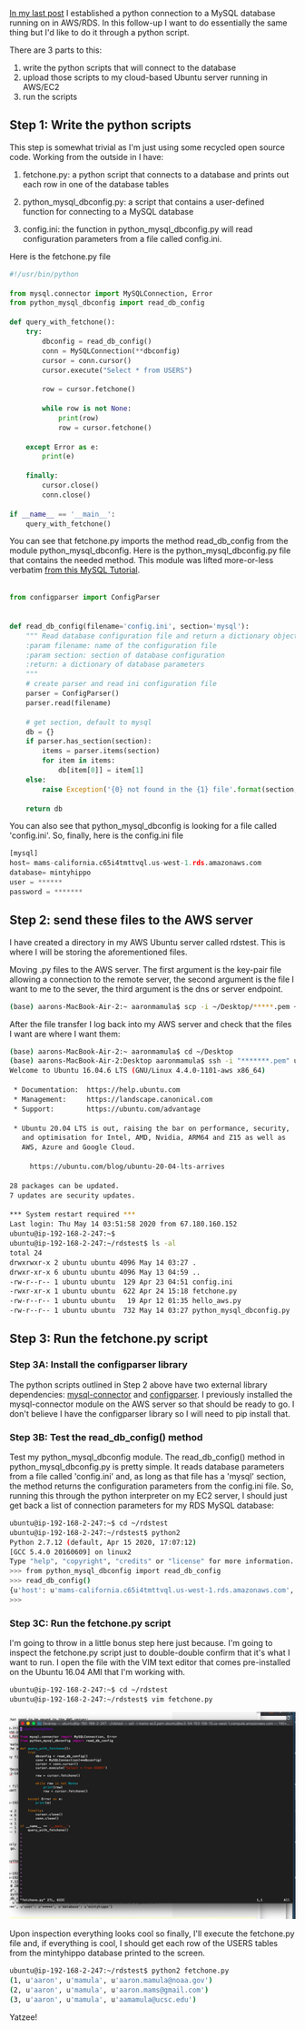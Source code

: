[In my last post](https://aaronmams.github.io/Cloud-computing-with-Python,-MySQL-in-AWS/) I established a python connection to a MySQL database running on in AWS/RDS. In this follow-up I want to do essentially the same thing but I'd like to do it through a python script. 

There are 3 parts to this:

1. write the python scripts that will connect to the database
2. upload those scripts to my cloud-based Ubuntu server running in AWS/EC2
3. run the scripts

## Step 1: Write the python scripts

This step is somewhat trivial as I'm just using some recycled open source code. Working from the outside in I have:

1. fetchone.py: a python script that connects to a database and prints out each row in one of the database tables

2. python_mysql_dbconfig.py: a script that contains a user-defined function for connecting to a MySQL database

3. config.ini: the function in python_mysql_dbconfig.py will read configuration parameters from a file called config.ini. 

Here is the fetchone.py file

```python
#!/usr/bin/python

from mysql.connector import MySQLConnection, Error
from python_mysql_dbconfig import read_db_config

def query_with_fetchone():
    try:
        dbconfig = read_db_config()
        conn = MySQLConnection(**dbconfig)
        cursor = conn.cursor()
        cursor.execute("Select * from USERS")
        
        row = cursor.fetchone()
        
        while row is not None:
            print(row)
            row = cursor.fetchone()
        
    except Error as e:
        print(e)
        
    finally:
        cursor.close()
        conn.close()

if __name__ == '__main__':
    query_with_fetchone() 
```

You can see that fetchone.py imports the method read_db_config from the module python_mysql_dbconfig. Here is the python_mysql_dbconfig.py file that contains the needed method. This module was lifted more-or-less verbatim [from this MySQL Tutorial](https://www.mysqltutorial.org/python-connecting-mysql-databases/).

```python

from configparser import ConfigParser


def read_db_config(filename='config.ini', section='mysql'):
    """ Read database configuration file and return a dictionary object
    :param filename: name of the configuration file
    :param section: section of database configuration
    :return: a dictionary of database parameters
    """
    # create parser and read ini configuration file
    parser = ConfigParser()
    parser.read(filename)

    # get section, default to mysql
    db = {}
    if parser.has_section(section):
        items = parser.items(section)
        for item in items:
            db[item[0]] = item[1]
    else:
        raise Exception('{0} not found in the {1} file'.format(section, filename))

    return db
```

You can also see that python_mysql_dbconfig is looking for a file called 'config.ini'. So, finally, here is the config.ini file

```python
[mysql]
host= mams-california.c65i4tmttvql.us-west-1.rds.amazonaws.com
database= mintyhippo
user = ******
password = *******
```

## Step 2: send these files to the AWS server

I have created a directory in my AWS Ubuntu server called rdstest. This is where I will be storing the aforementioned files.

Moving .py files to the AWS server. The first argument is the key-pair file allowing a connection to the remote server, the second argument is the file I want to me to the sever, the third argument is the dns or server endpoint.

```bash
(base) aarons-MacBook-Air-2:~ aaronmamula$ scp -i ~/Desktop/*****.pem ~/Desktop/AWSpython/python_mysql_dbconfig.py ubuntu@ec2-54-153-106-13.us-west-1.compute.amazonaws.com:~/rdstest
```

After the file transfer I log back into my AWS server and check that the files I want are where I want them:

```bash
(base) aarons-MacBook-Air-2:~ aaronmamula$ cd ~/Desktop
(base) aarons-MacBook-Air-2:Desktop aaronmamula$ ssh -i "*******.pem" ubuntu@ec2-54-153-106-13.us-west-1.compute.amazonaws.com
Welcome to Ubuntu 16.04.6 LTS (GNU/Linux 4.4.0-1101-aws x86_64)

 * Documentation:  https://help.ubuntu.com
 * Management:     https://landscape.canonical.com
 * Support:        https://ubuntu.com/advantage

 * Ubuntu 20.04 LTS is out, raising the bar on performance, security,
   and optimisation for Intel, AMD, Nvidia, ARM64 and Z15 as well as
   AWS, Azure and Google Cloud.

     https://ubuntu.com/blog/ubuntu-20-04-lts-arrives

28 packages can be updated.
7 updates are security updates.

*** System restart required ***
Last login: Thu May 14 03:51:58 2020 from 67.180.160.152
ubuntu@ip-192-168-2-247:~$
ubuntu@ip-192-168-2-247:~/rdstest$ ls -al
total 24
drwxrwxr-x 2 ubuntu ubuntu 4096 May 14 03:27 .
drwxr-xr-x 6 ubuntu ubuntu 4096 May 13 04:59 ..
-rw-r--r-- 1 ubuntu ubuntu  129 Apr 23 04:51 config.ini
-rwxr-xr-x 1 ubuntu ubuntu  622 Apr 24 15:18 fetchone.py
-rw-r--r-- 1 ubuntu ubuntu   19 Apr 12 01:35 hello_aws.py
-rw-r--r-- 1 ubuntu ubuntu  732 May 14 03:27 python_mysql_dbconfig.py
```
## Step 3: Run the fetchone.py script

### Step 3A: Install the configparser library

The python scripts outlined in Step 2 above have two external library dependencies: [mysql-connector](https://pypi.org/project/mysql-connector-python/) and [configparser](https://pypi.org/project/configparser/). I previously installed the mysql-connector module on the AWS server so that should be ready to go. I don't believe I have the configparser library so I will need to pip install that.

### Step 3B: Test the read_db_config() method

Test my python_mysql_dbconfig module. The read_db_config() method in python_mysql_dbconfig.py is pretty simple. It reads database parameters from a file called 'config.ini' and, as long as that file has a 'mysql' section, the method returns the configuration parameters from the config.ini file. So, running this through the python interpreter on my EC2 server, I should just get back a list of connection parameters for my RDS MySQL database: 

```bash
ubuntu@ip-192-168-2-247:~$ cd ~/rdstest
ubuntu@ip-192-168-2-247:~/rdstest$ python2
Python 2.7.12 (default, Apr 15 2020, 17:07:12) 
[GCC 5.4.0 20160609] on linux2
Type "help", "copyright", "credits" or "license" for more information.
>>> from python_mysql_dbconfig import read_db_config
>>> read_db_config()
{u'host': u'mams-california.c65i4tmttvql.us-west-1.rds.amazonaws.com', u'password': u'*********', u'user': u'*****', u'database': u'mintyhippo'}
>>> 

```
### Step 3C: Run the fetchone.py script

I'm going to throw in a little bonus step here just because. I'm going to inspect the fetchone.py script just to double-double confirm that it's what I want to run. I open the file with the VIM text editor that comes pre-installed on the Ubuntu 16.04 AMI that I'm working with.

```bash
ubuntu@ip-192-168-2-247:~$ cd ~/rdstest
ubuntu@ip-192-168-2-247:~/rdstest$ vim fetchone.py

``` 

![fetchone-file](/images/fetchone-vim.png)

Upon inspection everything looks cool so finally, I'll execute the fetchone.py file and, if everything is cool, I should get each row of the USERS tables from the mintyhippo database printed to the screen.

```bash
ubuntu@ip-192-168-2-247:~/rdstest$ python2 fetchone.py
(1, u'aaron', u'mamula', u'aaron.mamula@noaa.gov')
(2, u'aaron', u'mamula', u'aaron.mams@gmail.com')
(3, u'aaron', u'mamula', u'aamamula@ucsc.edu')

```

Yatzee!
